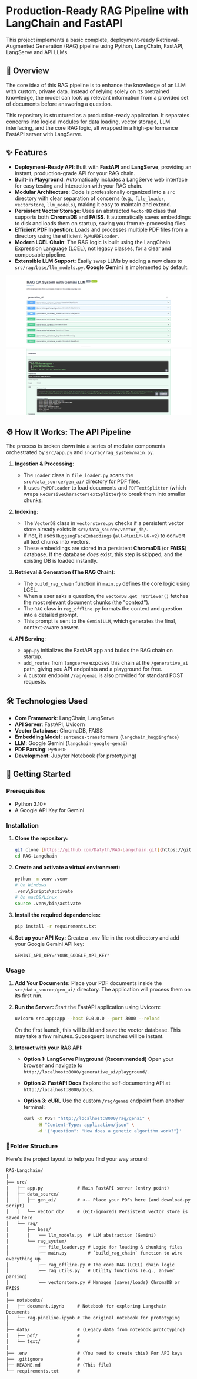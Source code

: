# Production-Ready RAG Pipeline with LangChain and FastAPI

This project implements a basic complete, deployment-ready Retrieval-Augmented Generation (RAG) pipeline using Python, LangChain, FastAPI, LangServe and API LLMs.
## 📜 Overview

The core idea of this RAG pipeline is to enhance the knowledge of an LLM with custom, private data. Instead of relying solely on its pretrained knowledge, the model can look up relevant information from a provided set of documents before answering a question.

This repository is structured as a production-ready application. It separates concerns into logical modules for data loading, vector storage, LLM interfacing, and the core RAG logic, all wrapped in a high-performance FastAPI server with LangServe.

## ✨ Features

* **Deployment-Ready API**: Built with **FastAPI** and **LangServe**, providing an instant, production-grade API for your RAG chain.
* **Built-in Playground**: Automatically includes a LangServe web interface for easy testing and interaction with your RAG chain.
* **Modular Architecture**: Code is professionally organized into a `src` directory with clear separation of concerns (e.g., `file_loader`, `vectorstore`, `llm_models`), making it easy to maintain and extend.
* **Persistent Vector Storage**: Uses an abstracted `VectorDB` class that supports both **ChromaDB** and **FAISS**. It automatically saves embeddings to disk and loads them on startup, saving you from re-processing files.
* **Efficient PDF Ingestion**: Loads and processes multiple PDF files from a directory using the efficient `PyMuPDFLoader`.
* **Modern LCEL Chain**: The RAG logic is built using the LangChain Expression Language (LCEL), not legacy classes, for a clear and composable pipeline.
* **Extensible LLM Support**: Easily swap LLMs by adding a new class to `src/rag/base/llm_models.py`. **Google Gemini** is implemented by default.

![API docs interface](assert/image_01.jpg)
![Question and Response](assert/response-example.jpg)

## ⚙️ How It Works: The API Pipeline

The process is broken down into a series of modular components orchestrated by `src/app.py` and `src/rag/rag_system/main.py`.

1.  **Ingestion & Processing**:
    * The `Loader` class in `file_loader.py` scans the `src/data_source/gen_ai/` directory for PDF files.
    * It uses `PyPDFLoader` to load documents and `PDFTextSplitter` (which wraps `RecursiveCharacterTextSplitter`) to break them into smaller chunks.

2.  **Indexing**:
    * The `VectorDB` class in `vectorstore.py` checks if a persistent vector store already exists in `src/data_source/vector_db/`.
    * If not, it uses `HuggingFaceEmbeddings` (`all-MiniLM-L6-v2`) to convert all text chunks into vectors.
    * These embeddings are stored in a persistent **ChromaDB** (or **FAISS**) database. If the database *does* exist, this step is skipped, and the existing DB is loaded instantly.

3.  **Retrieval & Generation (The RAG Chain)**:
    * The `build_rag_chain` function in `main.py` defines the core logic using LCEL.
    * When a user asks a question, the `VectorDB.get_retriever()` fetches the most relevant document chunks (the "context").
    * The `RAG` class in `rag_offline.py` formats the context and question into a detailed prompt.
    * This prompt is sent to the `GeminiLLM`, which generates the final, context-aware answer.

4.  **API Serving**:
    * `app.py` initializes the FastAPI app and builds the RAG chain on startup.
    * `add_routes` from `langserve` exposes this chain at the `/generative_ai` path, giving you API endpoints and a playground for free.
    * A custom endpoint `/rag/genai` is also provided for standard POST requests.

## 🛠️ Technologies Used

* **Core Framework**: LangChain, LangServe
* **API Server**: FastAPI, Uvicorn
* **Vector Database**: ChromaDB, FAISS
* **Embedding Model**: `sentence-transformers` (`langchain_huggingface`)
* **LLM**: Google Gemini (`langchain-google-genai`)
* **PDF Parsing**: `PyMuPDF`
* **Development**: Jupyter Notebook (for prototyping)

## 🚀 Getting Started

### Prerequisites

* Python 3.10+
* A Google API Key for Gemini

### Installation

1.  **Clone the repository:**
    ```bash
    git clone [https://github.com/Datyth/RAG-Langchain.git](https://github.com/Datyth/RAG-Langchain.git)
    cd RAG-Langchain
    ```

2.  **Create and activate a virtual environment:**
    ```bash
    python -m venv .venv
    # On Windows
    .venv\Scripts\activate
    # On macOS/Linux
    source .venv/bin/activate
    ```

3.  **Install the required dependencies:**
    ```bash
    pip install -r requirements.txt
    ```
   

4.  **Set up your API Key:**
    Create a `.env` file in the root directory and add your Google Gemini API key:
    ```
    GEMINI_API_KEY="YOUR_GOOGLE_API_KEY"
    ```
   

### Usage

1.  **Add Your Documents:**
    Place your PDF documents inside the `src/data_source/gen_ai/` directory. The application will process them on its first run.

2.  **Run the Server:**
    Start the FastAPI application using Uvicorn:
    ```bash
    uvicorn src.app:app --host 0.0.0.0 --port 3000 --reload
    ```
    On the first launch, this will build and save the vector database. This may take a few minutes. Subsequent launches will be instant.

3.  **Interact with your RAG API:**
    * **Option 1: LangServe Playground (Recommended)**
        Open your browser and navigate to `http://localhost:8000/generative_ai/playground/`.

    * **Option 2: FastAPI Docs**
        Explore the self-documenting API at `http://localhost:8000/docs`.

    * **Option 3: cURL**
        Use the custom `/rag/genai` endpoint from another terminal:
        ```bash
        curl -X POST "http://localhost:8000/rag/genai" \
             -H "Content-Type: application/json" \
             -d '{"question": "How does a genetic algorithm work?"}'
        ```


### 📂Folder Structure
Here's the project layout to help you find your way around:

```
RAG-Langchain/
│
├── src/
│   ├── app.py             # Main FastAPI server (entry point)
│   ├── data_source/
│   │   ├── gen_ai/        # <-- Place your PDFs here (and download.py script)
│   │   └── vector_db/     # (Git-ignored) Persistent vector store is saved here
│   └── rag/
│       ├── base/
│       │   └── llm_models.py  # LLM abstraction (Gemini)
│       └── rag_system/
│           ├── file_loader.py # Logic for loading & chunking files
│           ├── main.py        # `build_rag_chain` function to wire everything up
│           ├── rag_offline.py # The core RAG (LCEL) chain logic
│           ├── rag_utils.py   # Utility functions (e.g., answer parsing)
│           └── vectorstore.py # Manages (saves/loads) ChromaDB or FAISS
│
├── notebooks/
│   ├── document.ipynb     # Notebook for exploring Langchain Documents
│   └── rag-pineline.ipynb # The original notebook for prototyping
│
├── data/                  # (Legacy data from notebook prototyping)
│   ├── pdf/               #
│   └── text/              #
│
├── .env                   # (You need to create this) For API keys
├── .gitignore             #
├── README.md              # (This file)
└── requirements.txt       #
```




